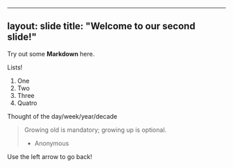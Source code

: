 ----
layout: slide
title: "Welcome to our second slide!"
----
Try out some **Markdown** here.

Lists!
1. One
2. Two
3. Three
4. Quatro

Thought of the day/week/year/decade
> Growing old is mandatory; growing up is optional.
>   - Anonymous

Use the left arrow to go back!
